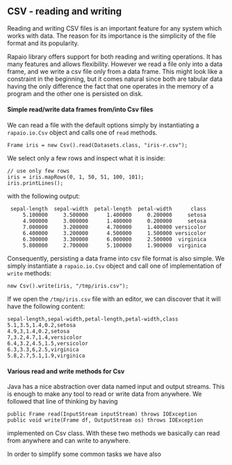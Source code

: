 ## CSV - reading and writing

Reading and writing CSV files is an important feature for any
system which works with data. The reason for its importance is the
simplicity of the file format and its popularity.

Rapaio library offers support for both reading and writing operations.
It has many features and allows flexibility. However we read a file
only into a data frame, and we write a csv file only from a data frame.
This might look like a constraint in the beginning, but it comes natural
since both are tabular data having the only difference the fact that
one operates in the memory of a program and the other one is persisted
on disk.

#### Simple read/write data frames from/into Csv files

We can read a file with the default options simply by instantiating
a `rapaio.io.Csv` object and calls one of `read` methods.

    Frame iris = new Csv().read(Datasets.class, "iris-r.csv");

We select only a few rows and inspect what it is inside:

    // use only few rows
    iris = iris.mapRows(0, 1, 50, 51, 100, 101);
    iris.printLines();

with the following output:

     sepal-length  sepal-width  petal-length  petal-width      class
         5.100000     3.500000      1.400000     0.200000     setosa
         4.900000     3.000000      1.400000     0.200000     setosa
         7.000000     3.200000      4.700000     1.400000 versicolor
         6.400000     3.200000      4.500000     1.500000 versicolor
         6.300000     3.300000      6.000000     2.500000  virginica
         5.800000     2.700000      5.100000     1.900000  virginica

Consequently, persisting a data frame into csv file format is also
simple. We simply instantiate a `rapaio.io.Csv` object and call one
of implementation of `write` methods:

    new Csv().write(iris, "/tmp/iris.csv");

If we open the `/tmp/iris.csv` file with an editor, we can discover
that it will have the following content:

    sepal-length,sepal-width,petal-length,petal-width,class
    5.1,3.5,1.4,0.2,setosa
    4.9,3,1.4,0.2,setosa
    7,3.2,4.7,1.4,versicolor
    6.4,3.2,4.5,1.5,versicolor
    6.3,3.3,6,2.5,virginica
    5.8,2.7,5.1,1.9,virginica

#### Various read and write methods for Csv

Java has a nice abstraction over data named input and output streams.
This is enough to make any tool to read or write data from anywhere.
We followed that line of thinking by having

    public Frame read(InputStream inputStream) throws IOException
    public void write(Frame df, OutputStream os) throws IOException

implemented on Csv class. With these two methods we basically can
read from anywhere and can write to anywhere.

In order to simplify some common tasks we have also 